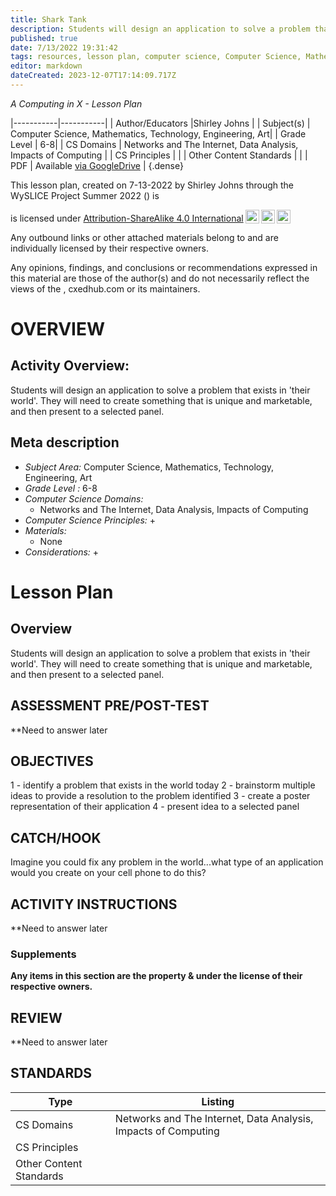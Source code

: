 ```yaml
---
title: Shark Tank
description: Students will design an application to solve a problem that exists in 'their world'.  They will need to create something that is unique and marketable, and then present to a selected panel.
published: true
date: 7/13/2022 19:31:42
tags: resources, lesson plan, computer science, Computer Science, Mathematics, Technology, Engineering, Art 
editor: markdown
dateCreated: 2023-12-07T17:14:09.717Z
---
```

*A Computing in X - Lesson Plan*

|-----------|-----------|
| Author/Educators |Shirley Johns |
| Subject(s) | Computer Science, Mathematics, Technology, Engineering, Art|
| Grade Level | 6-8|
| CS Domains | Networks and The Internet, Data Analysis, Impacts of Computing |
| CS Principles |  |
| Other Content Standards |  | 
| PDF | Available [via GoogleDrive]() |
{.dense}






This lesson plan, created on 7-13-2022 by Shirley Johns through the  WySLICE Project Summer 2022 () is  <p xmlns:cc="http://creativecommons.org/ns#" >  is licensed under <a href="http://creativecommons.org/licenses/by-sa/4.0/?ref=chooser-v1" target="_blank" rel="license noopener noreferrer" style="display:inline-block;">Attribution-ShareAlike 4.0 International<img style="height:22px!important;margin-left:3px;vertical-align:text-bottom;" src="https://mirrors.creativecommons.org/presskit/icons/cc.svg?ref=chooser-v1"><img style="height:22px!important;margin-left:3px;vertical-align:text-bottom;" src="https://mirrors.creativecommons.org/presskit/icons/by.svg?ref=chooser-v1"><img style="height:22px!important;margin-left:3px;vertical-align:text-bottom;" src="https://mirrors.creativecommons.org/presskit/icons/sa.svg?ref=chooser-v1"></a></p>


Any outbound links or other attached materials belong to and are individually licensed by their respective owners. 


Any opinions, findings, and conclusions or recommendations expressed in this material are those of the author(s) and do not necessarily reflect the views of the , cxedhub.com or its maintainers.


# OVERVIEW
## Activity Overview:  
Students will design an application to solve a problem that exists in 'their world'.  They will need to create something that is unique and marketable, and then present to a selected panel.
## Meta description
+ *Subject Area:* Computer Science, Mathematics, Technology, Engineering, Art 
+ *Grade Level :* 6-8 
+ *Computer Science Domains:*
   + Networks and The Internet, Data Analysis, Impacts of Computing
+ *Computer Science Principles:*
   + 
+ *Materials:* 
   + None
+ *Considerations:*
   + 


# Lesson Plan
## Overview
Students will design an application to solve a problem that exists in 'their world'.  They will need to create something that is unique and marketable, and then present to a selected panel.
## ASSESSMENT PRE/POST-TEST
**Need to answer later
## OBJECTIVES
1 - identify a problem that exists in the world today
2 - brainstorm multiple ideas to provide a resolution to the problem identified
3 - create a poster representation of their application
4 - present idea to a selected panel


## CATCH/HOOK
Imagine you could fix any problem in the world...what type of an application would you create on your cell phone to do this?


## ACTIVITY INSTRUCTIONS
**Need to answer later


### Supplements
**Any items in this section are the property & under the license of their respective owners.**






## REVIEW
**Need to answer later
## STANDARDS        
| Type | Listing | 
|-----------|-----------|
| CS Domains  | Networks and The Internet, Data Analysis, Impacts of Computing|
| CS Principles   | |
| Other Content Standards |   |